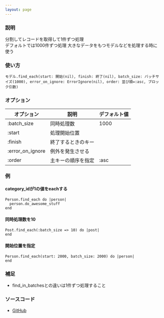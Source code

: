 ```yaml
---
layout: page
---
```


### 説明

分割してレコードを取得して1件ずつ処理  
デフォルトでは1000件ずつ処理
大きなデータをもつモデルなどを処理する時に使う

### 使い方

    モデル.find_each(start: 開始(nil), finish: 終了(nil), batch_size: バッチサイズ(1000), error_on_ignore: ErrorIgnore(nil), order: 並び順=:asc, ブロック引数)

### オプション

| オプション       | 説明               | デフォルト値 |
| ---------------- | ------------------ | ------------ |
| :batch_size      | 同時処理数         | 1000         |
| :start           | 処理開始位置       |              |
| :finish          | 終了するときのキー |              |
| :error_on_ignore | 例外を発生させる   |              |
| :order           | 主キーの順序を指定 | :asc         |

### 例

#### category_idが1の値をeachする

    Person.find_each do |person|
      person.do_awesome_stuff
    end

#### 同時処理数を10

    Post.find_each(:batch_size => 10) do |post|
    end

#### 開始位置を指定

    Person.find_each(start: 2000, batch_size: 2000) do |person|
    end

### 補足

- find_in_batchesとの違いは1件ずつ処理すること

### ソースコード

- [GitHub](https://github.com/rails/rails/blob/984c3ef2775781d47efa9f541ce570daa2434a80/activerecord/lib/active_record/relation/batches.rb#L68)
